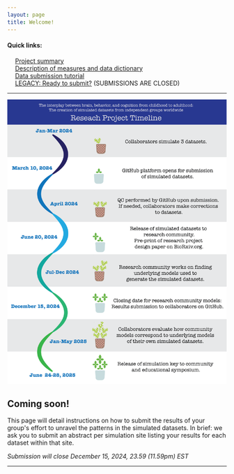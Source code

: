 ```yaml
---
layout: page
title: Welcome!
---
```


#### Quick links:
&emsp; [Project summary](pages/full_abstract.html) \
&emsp; [Description of measures and data dictionary](pages/measures.html) \
&emsp; [Data submission tutorial](pages/tutorial.html) \
&emsp; [LEGACY: Ready to submit?](pages/submit.html) (SUBMISSIONS ARE CLOSED)

---
<p align="center">
    <img src="./images/Workflow_simulation_6.png" width="600"/>
</p>

## Coming soon!
 
This page will detail instructions on how to submit the results of your group's effort to unravel the patterns in the simulated datasets.
In brief: we ask you to submit an abstract per simulation site listing your results for each dataset within that site.
 
_Submission will close December 15, 2024, 23.59 (11.59pm) EST_

---

